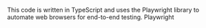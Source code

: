 This code is written in TypeScript and uses the Playwright library to automate web browsers for end-to-end testing. Playwright 